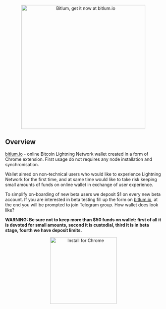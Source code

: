 <p align="center">
<a href="https://bitlum.io"><img src="https://i.imgur.com/dwhqCgZ.png" alt="Bitlum, get it now at bitlum.io" style="max-width:100%;" width="400"></a>
</p>

## Overview

[bitlum.io](https://bitlum.io) - online Bitcoin Lightning Network wallet created in a form of Chrome extension. First usage do not requires any node installation and synchronisation.

Wallet aimed on non-technical users who would like to experience Lightning Network for the first time, and at same time would like to take risk keeping small amounts of funds on online wallet in exchange of user experience.

To simplify on-boarding of new beta users we deposit $1 on every new beta account. If you are interested in beta testing fill up the form on [bitlum.io](https://bitlum.io), at the end you will be prompted to join Telegram group. How wallet does look like?

**WARNING: Be sure not to keep more than $50 funds on wallet: first of all it is devoted for small amounts, second it is custodial, third it is in beta stage, fourth we have deposit limits.**


<p align="center">
  <a target="_blank" rel="noopener noreferrer" href="https://chrome.google.com/webstore/detail/joule/aejmoogjdllanidlpfjmmmmimfaficio"><img src="https://camo.githubusercontent.com/03f42faaa039db4a737c86efffa8fb51160b1c3e/68747470733a2f2f692e696d6775722e636f6d2f6b5742515539512e706e67" alt="Install for Chrome" data-canonical-src="https://i.imgur.com/kWBQU9Q.png" width="215" style="max-width:100%;"></a>
  <a target="_blank" rel="noopener noreferrer" href="https://chrome.google.com/webstore/detail/bitlum-dev-edition/jjgbpgjndagcekjgmafbddfneekoiejn">
